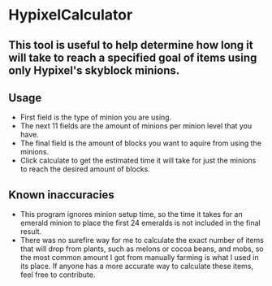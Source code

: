# HypixelCalculator
## This tool is useful to help determine how long it will take to reach a specified goal of items using only Hypixel's skyblock minions.


## Usage
- First field is the type of minion you are using.
- The next 11 fields are the amount of minions per minion level that you have.
- The final field is the amount of blocks you want to aquire from using the minions.
- Click calculate to get the estimated time it will take for just the minions to reach the desired amount of blocks.

## Known inaccuracies
- This program ignores minion setup time, so the time it takes for an emerald minion to place the first 24 emeralds is not included in the final result.
- There was no surefire way for me to calculate the exact number of items that will drop from plants, such as melons or cocoa beans, and mobs, so the most common amount I got from manually farming is what I used in its place. If anyone has a more accurate way to calculate these items, feel free to contribute.
